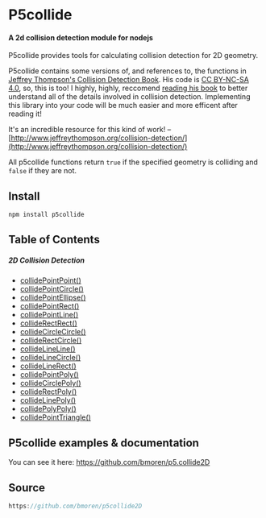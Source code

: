 # P5collide
#### A 2d collision detection module for nodejs
P5collide provides tools for calculating collision detection for 2D geometry.

P5collide contains some versions of, and references to, the functions in [Jeffrey Thompson's Collision Detection Book](http://www.jeffreythompson.org/collision-detection/). His code is [CC BY-NC-SA 4.0](https://creativecommons.org/licenses/by-nc-sa/4.0/), so, this is too! I highly, highly, reccomend [reading his book](http://www.jeffreythompson.org/collision-detection/) to better understand all of the details involved in collision detection. Implementing this library into your code will be much easier and more efficent after reading it!

It's an incredible resource for this kind of work! – [http://www.jeffreythompson.org/collision-detection/](http://www.jeffreythompson.org/collision-detection/)

All p5collide functions return `true` if the specified geometry is colliding and `false` if they are not.


## Install
```javascript
npm install p5collide
```

## Table of Contents

##### 2D Collision Detection
  + [collidePointPoint()](#p5collide-examples--documentation)
  + [collidePointCircle()](#p5collide-examples--documentation)
  + [collidePointEllipse()](#p5collide-examples--documentation)
  + [collidePointRect()](#p5collide-examples--documentation)
  + [collidePointLine()](#p5collide-examples--documentation)
  + [collideRectRect()](#p5collide-examples--documentation)
  + [collideCircleCircle()](#p5collide-examples--documentation)
  + [collideRectCircle()](#p5collide-examples--documentation)
  + [collideLineLine()](#p5collide-examples--documentation)
  + [collideLineCircle()](#p5collide-examples--documentation)
  + [collideLineRect()](#p5collide-examples--documentation)
  + [collidePointPoly()](#p5collide-examples--documentation)
  + [collideCirclePoly()](#p5collide-examples--documentation)
  + [collideRectPoly()](#p5collide-examples--documentation)
  + [collideLinePoly()](#p5collide-examples--documentation)
  + [collidePolyPoly()](#p5collide-examples--documentation)
  + [collidePointTriangle()](#p5collide-examples--documentation)

## P5collide examples & documentation
You can see it here: https://github.com/bmoren/p5.collide2D

## Source
```javascript
https://github.com/bmoren/p5collide2D
```
